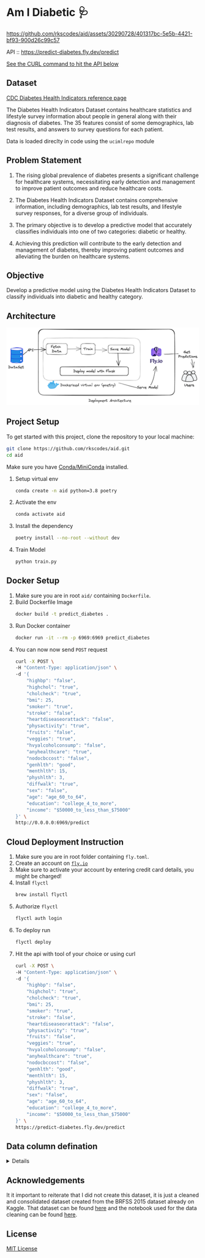 # Am I Diabetic 🩺


https://github.com/rkscodes/aid/assets/30290728/401317bc-5e5b-4421-bf93-900d26c99c57


API :: https://predict-diabetes.fly.dev/predict 

[See the CURL command to hit the API below](#cloud-deployment-instruction)

## Dataset
[CDC Diabetes Health Indicators reference page](https://archive.ics.uci.edu/dataset/891/cdc+diabetes+health+indicators)

The Diabetes Health Indicators Dataset contains healthcare statistics and lifestyle survey information about people in general along with their diagnosis of diabetes. The 35 features consist of some demographics, lab test results, and answers to survey questions for each patient.

Data is loaded direclty in code using the `ucimlrepo` module

## Problem Statement
1. The rising global prevalence of diabetes presents a significant challenge for healthcare systems, necessitating early detection and management to improve patient outcomes and reduce healthcare costs.

2. The Diabetes Health Indicators Dataset contains comprehensive information, including demographics, lab test results, and lifestyle survey responses, for a diverse group of individuals.

3. The primary objective is to develop a predictive model that accurately classifies individuals into one of two categories: diabetic or healthy.

4. Achieving this prediction will contribute to the early detection and management of diabetes, thereby improving patient outcomes and alleviating the burden on healthcare systems.

## Objective
Develop a predictive model using the Diabetes Health Indicators Dataset to classify individuals into diabetic and healthy category.

## Architecture
<img src='assets/arch.png'>


## Project Setup
To get started with this project, clone the repository to your local machine:
```bash
git clone https://github.com/rkscodes/aid.git
cd aid
```
Make sure you have [Conda/MiniConda](https://docs.conda.io/projects/miniconda/en/latest/index.html#quick-command-line-install) installed.
1. Setup virtual env 
	```bash
	conda create -n aid python=3.8 poetry
	```
2. Activate the env 
	```bash
	conda activate aid
	```
3. Install the dependency
	```bash
	poetry install --no-root --without dev
	```
4. Train Model
	```bash
	python train.py
	```

## Docker Setup
1. Make sure you are in root `aid/` containing `Dockerfile`.
2. Build Dockerfile Image
	```bash
	docker build -t predict_diabetes .
	```
3. Run Docker container
	```bash
	docker run -it --rm -p 6969:6969 predict_diabetes
	```
4. You can now now send `POST` request
	```bash
	curl -X POST \
	-H "Content-Type: application/json" \
	-d '{
		"highbp": "false",
		"highchol": "true",
		"cholcheck": "true",
		"bmi": 25,
		"smoker": "true",
		"stroke": "false",
		"heartdiseaseorattack": "false",
		"physactivity": "true",
		"fruits": "false",
		"veggies": "true",
		"hvyalcoholconsump": "false",
		"anyhealthcare": "true",
		"nodocbccost": "false",
		"genhlth": "good",
		"menthlth": 15,
		"physhlth": 3,
		"diffwalk": "true",
		"sex": "false",
		"age": "age_60_to_64",
		"education": "college_4_to_more",
		"income": "$50000_to_less_than_$75000"
	}' \
	http://0.0.0.0:6969/predict
    ```

## Cloud Deployment Instruction
1. Make sure you are in root folder containing `fly.toml`.
2. Create an account on [`fly.io`](https://fly.io)
3. Make sure to activate your account by entering credit card details, you might be charged!
4. Install `flyctl` 
	```bash
	brew install flyctl
	```
5. Authorize `flyctl`
	```bash
	flyctl auth login
	```
6. To deploy run
	```bash
	flyctl deploy
	```
7. Hit the api with tool of your choice or using curl
	```bash
	curl -X POST \
	-H "Content-Type: application/json" \
	-d '{
		"highbp": "false",
		"highchol": "true",
		"cholcheck": "true",
		"bmi": 25,
		"smoker": "true",
		"stroke": "false",
		"heartdiseaseorattack": "false",
		"physactivity": "true",
		"fruits": "false",
		"veggies": "true",
		"hvyalcoholconsump": "false",
		"anyhealthcare": "true",
		"nodocbccost": "false",
		"genhlth": "good",
		"menthlth": 15,
		"physhlth": 3,
		"diffwalk": "true",
		"sex": "false",
		"age": "age_60_to_64",
		"education": "college_4_to_more",
		"income": "$50000_to_less_than_$75000"
	}' \
	https://predict-diabetes.fly.dev/predict
    ```

## Data column defination
<details>

| Variable Name | Role | Type  | Description | Missing Values |
| --- | --- | --- | --- | --- |
| ID | ID | Integer | Patient ID | no |
| Diabetes_binary | Target | Binary | 0 = no diabetes 1 = prediabetes or diabetes | no |
| HighBP | Feature | Binary | 0 = no high BP 1 = high BP | no |
| HighChol | Feature | Binary | 0 = no high cholesterol 1 = high cholesterol | no |
| CholCheck | Feature | Binary | 0 = no cholesterol check in 5 years 1 = yes cholesterol check in 5 years | no |
| BMI | Feature | Integer | Body Mass Index | no |
| Smoker | Feature | Binary | Have you smoked at least 100 cigarettes in your entire life? [Note: 5 packs = 100 cigarettes] 0 = no 1 = yes | no |
| Stroke | Feature | Binary | (Ever told) you had a stroke. 0 = no 1 = yes | no |
| HeartDiseaseorAttack | Feature | Binary | coronary heart disease (CHD) or myocardial infarction (MI) 0 = no 1 = yes | no |
| PhysActivity | Feature | Binary | physical activity in past 30 days - not including job 0 = no 1 = yes | no |
| Fruits | Feature | Binary | Consume Fruit 1 or more times per day 0 = no 1 = yes | no |
| Veggies | Feature | Binary | Consume Vegetables 1 or more times per day 0 = no 1 = yes | no |
| HvyAlcoholConsump | Feature | Binary | Heavy drinkers (adult men having more than 14 drinks per week and adult women having more than 7 drinks per week) 0 = no 1 = yes | no |
| AnyHealthcare | Feature | Binary | Have any kind of health care coverage, including health insurance, prepaid plans such as HMO, etc. 0 = no 1 = yes | no |
| NoDocbcCost | Feature | Binary | Was there a time in the past 12 months when you needed to see a doctor but could not because of cost? 0 = no 1 = yes | no |
| GenHlth | Feature | Integer | Would you say that in general your health is: scale 1-5 1 = excellent 2 = very good 3 = good 4 = fair 5 = poor | no |
| MentHlth | Feature | Integer | Now thinking about your mental health, which includes stress, depression, and problems with emotions, for how many days during the past 30 days was your mental health not good? scale 1-30 days | no |
| PhysHlth | Feature | Integer | Now thinking about your physical health, which includes physical illness and injury, for how many days during the past 30 days was your physical health not good? scale 1-30 days | no |
| DiffWalk | Feature | Binary | Do you have serious difficulty walking or climbing stairs? 0 = no 1 = yes | no |
| Sex | Feature | Binary | 0 = female 1 = male | no |
| Age | Feature | Integer  | 13-level age category (_AGEG5YR see codebook) 1 = 18-24 9 = 60-64 13 = 80 or older | no |
| Education | Feature | Integer | Education level (EDUCA see codebook) scale 1-6 1 = Never attended school or only kindergarten 2 = Grades 1 through 8 (Elementary) 3 = Grades 9 through 11 (Some high school) 4 = Grade 12 or GED (High school graduate) 5 = College 1 year to 3 years (Some college or technical school) 6 = College 4 years or more (College graduate) | no |
| Income | Feature | Integer | Income scale (INCOME2 see codebook) scale 1-8 1 = less than $10,000 5 = less than $35,000 8 = $75,000 or more | no |
</details>

## Acknowledgements
It it important to reiterate that I did not create this dataset, it is just a cleaned and consolidated dataset created from the BRFSS 2015 dataset already on Kaggle. That dataset can be found [here](https://www.kaggle.com/cdc/behavioral-risk-factor-surveillance-system) and the notebook used for the data cleaning can be found [here](https://www.kaggle.com/alexteboul/diabetes-health-indicators-dataset-notebook).

## License
[MIT License](LICENSE)
